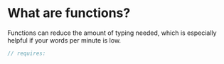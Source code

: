 # What are functions?

Functions can reduce the amount of typing needed, which is especially helpful if your words per minute is low.

```js
// requires:


```